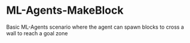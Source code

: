 # ML-Agents-MakeBlock
Basic ML-Agents scenario where the agent can spawn blocks to cross a wall to reach a goal zone

